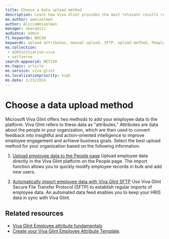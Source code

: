 ```yaml
---
title: Choose a data upload method
description: Learn how Viva Glint provides the most relevant results reporting when employee attributes are uploaded on a regular cadence.
ms.author: aweixelman
author: AliciaWeixelman
manager: skaradzic
audience: admin
f1.keywords: NOCSH
keywords: upload attributes, manual upload, SFTP, upload method, People page upload
ms.collection: 
 - m365initiative-viva
 - selfserve
search-appverid: MET150
ms.topic: article
ms.service: viva-glint
ms.localizationpriority: high
ms.date: 1/23/2024
---
```


# Choose a data upload method

Microsoft Viva Glint offers two methods to add your employee data to the platform. Viva Glint refers to these data as "attributes." Attributes are data about the people in your organization, which are then used to convert feedback into insightful and action-oriented intelligence to improve employee engagement and achieve business goals. Select the best upload method for your organization based on the following information.

1. [Upload employee data to the People page](https://go.microsoft.com/fwlink/?linkid=2230742)
Upload employee data directly in the Viva Glint platform on the People page. The import function allows you to quickly modify employee records in bulk and add new users.
   
1. [Automatically import employee data with Viva Glint SFTP](https://go.microsoft.com/fwlink/?linkid=2247429)
Use Viva Glint Secure File Transfer Protocol (SFTP) to establish regular imports of employee data. An automated data feed enables you to keep your HRIS data in sync with Viva Glint.

## Related resources

- [Viva Glint Employee attribute fundamentals](https://go.microsoft.com/fwlink/?linkid=2230738)
- [Create your Viva Glint Employee Attribute Template](https://go.microsoft.com/fwlink/?linkid=2230862).
